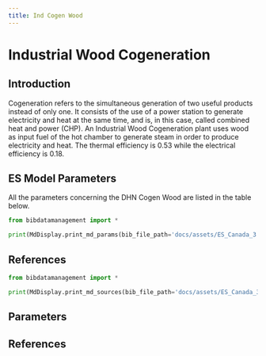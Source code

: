 ```yaml
---
title: Ind Cogen Wood
---
```


# Industrial Wood Cogeneration

## Introduction

Cogeneration refers to the simultaneous generation of two useful
products instead of only one. It consists of the use of a power station
to generate electricity and heat at the same time, and is, in this case,
called combined heat and power (CHP). An Industrial Wood
Cogeneration plant uses wood as input fuel of the hot chamber to
generate steam in order to produce electricity and heat. The thermal
efficiency is 0.53 while the electrical efficiency is 0.18.

## ES Model Parameters

All the parameters concerning the DHN Cogen Wood are listed in the table
below.

```python exec="on"
from bibdatamanagement import *

print(MdDisplay.print_md_params(bib_file_path='docs/assets/ES_Canada_3.bib',filter_entry='IND_COGEN_WOOD'))
```

## References

```python exec="on"
from bibdatamanagement import *

print(MdDisplay.print_md_sources(bib_file_path='docs/assets/ES_Canada_3.bib',filter_entry='IND_COGEN_WOOD'))
```

## Parameters

## References
